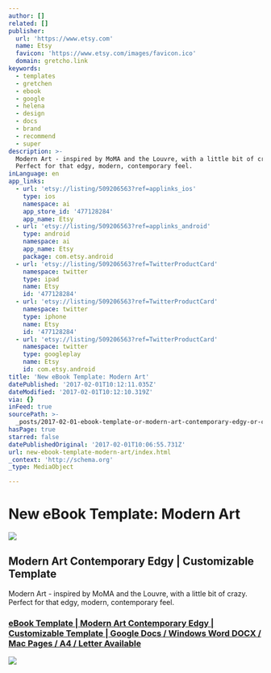 ```yaml
---
author: []
related: []
publisher:
  url: 'https://www.etsy.com'
  name: Etsy
  favicon: 'https://www.etsy.com/images/favicon.ico'
  domain: gretcho.link
keywords:
  - templates
  - gretchen
  - ebook
  - google
  - helena
  - design
  - docs
  - brand
  - recommend
  - super
description: >-
  Modern Art - inspired by MoMA and the Louvre, with a little bit of crazy. 
  Perfect for that edgy, modern, contemporary feel.
inLanguage: en
app_links:
  - url: 'etsy://listing/509206563?ref=applinks_ios'
    type: ios
    namespace: ai
    app_store_id: '477128284'
    app_name: Etsy
  - url: 'etsy://listing/509206563?ref=applinks_android'
    type: android
    namespace: ai
    app_name: Etsy
    package: com.etsy.android
  - url: 'etsy://listing/509206563?ref=TwitterProductCard'
    namespace: twitter
    type: ipad
    name: Etsy
    id: '477128284'
  - url: 'etsy://listing/509206563?ref=TwitterProductCard'
    namespace: twitter
    type: iphone
    name: Etsy
    id: '477128284'
  - url: 'etsy://listing/509206563?ref=TwitterProductCard'
    namespace: twitter
    type: googleplay
    name: Etsy
    id: com.etsy.android
title: 'New eBook Template: Modern Art'
datePublished: '2017-02-01T10:12:11.035Z'
dateModified: '2017-02-01T10:12:10.319Z'
via: {}
inFeed: true
sourcePath: >-
  _posts/2017-02-01-ebook-template-or-modern-art-contemporary-edgy-or-customizable.md
hasPage: true
starred: false
datePublishedOriginal: '2017-02-01T10:06:55.731Z'
url: new-ebook-template-modern-art/index.html
_context: 'http://schema.org'
_type: MediaObject

---
```

# New eBook Template: Modern Art

<article style=""><img src="https://s3-us-west-2.amazonaws.com/the-grid-img/p/2149b3ff6bbdecfe3c1156315ad506e5ef32e642.jpg" /><h1>Modern Art Contemporary Edgy | Customizable Template</h1><p>Modern Art - inspired by MoMA and the Louvre, with a little bit of crazy.  Perfect for that edgy, modern, contemporary feel.</p></article>

### **[eBook Template | Modern Art Contemporary Edgy | Customizable Template | Google Docs / Windows Word DOCX / Mac Pages / A4 / Letter Available][0]**
![](https://imgflo.herokuapp.com/graph/2b2431f8e7ba7b0/363b76ed0cfc1b579d2fad0d9461c341/croprotate.png?cropheight=1481&cropwidth=715&degrees=0&input=https%3A%2F%2Fthe-grid-user-content.s3-us-west-2.amazonaws.com%2F239b8182-a45f-460b-8899-45899ab5675c.png&x=11&y=11)

[0]: http://gretcho.link/shop-ebook-template-modern-art